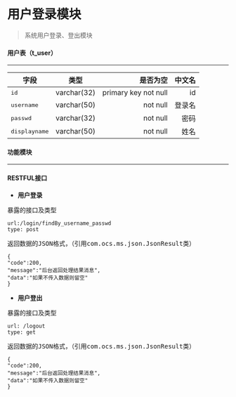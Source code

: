 用户登录模块
===================
> 系统用户登录、登出模块

#### <i class="icon-file"></i>用户表（t_user）
-------------
| 字段        | 类型           | 是否为空  | 中文名  |
| ------------- |:-------------:| -----:| -----:|
| <kbd>id</kbd>      | varchar(32) | primary key not null |	id |
| <kbd>username</kbd>      | varchar(50)      |   not null |   登录名 |
| <kbd>passwd</kbd> | varchar(32)      |    not null |    密码 |
| <kbd>displayname</kbd> | varchar(50)      |    not null |    姓名 |

#### <i class="icon-cog"></i>功能模块
-------------
#### RESTFUL接口
* **用户登录**

<kbd>暴露的接口及类型</kbd>
```
url:/login/findBy_username_passwd
type: post
```

<kbd>返回数据的JSON格式，（引用com.ocs.ms.json.JsonResult类）</kbd>
```
{
"code":200,
"message":"后台返回处理结果消息",
"data":"如果不传入数据则留空"
}
```
* **用户登出**

<kbd>暴露的接口及类型</kbd>
```
url: /logout
type: get
```

<kbd>返回数据的JSON格式，（引用com.ocs.ms.json.JsonResult类）</kbd>
```
{
"code":200,
"message":"后台返回处理结果消息",
"data":"如果不传入数据则留空"
}
```
